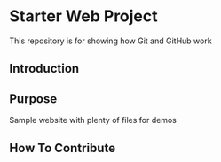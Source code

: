 # Starter Web Project

This repository is for showing how Git and GitHub work

## Introduction

## Purpose

Sample website with plenty of files for demos

## How To Contribute
